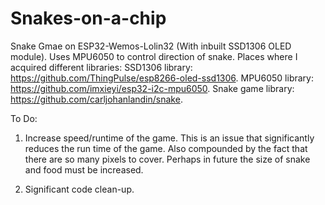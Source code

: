 # Snakes-on-a-chip

Snake Gmae on ESP32-Wemos-Lolin32 (With inbuilt SSD1306 OLED module). Uses MPU6050 to control direction of snake.
Places where I acquired different libraries:
SSD1306 library: https://github.com/ThingPulse/esp8266-oled-ssd1306.
MPU6050 library: https://github.com/imxieyi/esp32-i2c-mpu6050.
Snake game library: https://github.com/carljohanlandin/snake.

To Do:
1. Increase speed/runtime of the game. This is an issue that significantly reduces the run time of the game. Also compounded by the fact that there are so many pixels to cover. Perhaps in future the size of snake and food must be increased.

2. Significant code clean-up. 
